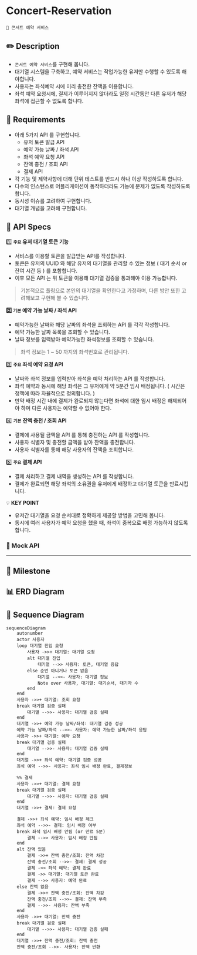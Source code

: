 # Concert-Reservation
```
🎸 콘서트 예약 서비스
```

## ✏️ Description
- `콘서트 예약 서비스`를 구현해 봅니다.
- 대기열 시스템을 구축하고, 예약 서비스는 작업가능한 유저만 수행할 수 있도록 해야합니다.
- 사용자는 좌석예약 시에 미리 충전한 잔액을 이용합니다.
- 좌석 예약 요청시에, 결제가 이루어지지 않더라도 일정 시간동안 다른 유저가 해당 좌석에 접근할 수 없도록 합니다.

## 📝 Requirements
- 아래 5가지 API 를 구현합니다.
    - 유저 토큰 발급 API
    - 예약 가능 날짜 / 좌석 API
    - 좌석 예약 요청 API
    - 잔액 충전 / 조회 API
    - 결제 API
- 각 기능 및 제약사항에 대해 단위 테스트를 반드시 하나 이상 작성하도록 합니다.
- 다수의 인스턴스로 어플리케이션이 동작하더라도 기능에 문제가 없도록 작성하도록 합니다.
- 동시성 이슈를 고려하여 구현합니다.
- 대기열 개념을 고려해 구현합니다.

## 🔑 API Specs
1️⃣ **`주요` 유저 대기열 토큰 기능**
- 서비스를 이용할 토큰을 발급받는 API를 작성합니다.
- 토큰은 유저의 UUID 와 해당 유저의 대기열을 관리할 수 있는 정보 ( 대기 순서 or 잔여 시간 등 ) 를 포함합니다.
- 이후 모든 API 는 위 토큰을 이용해 대기열 검증을 통과해야 이용 가능합니다.

> 기본적으로 폴링으로 본인의 대기열을 확인한다고 가정하며, 다른 방안 또한 고려해보고 구현해 볼 수 있습니다.

**2️⃣ `기본` 예약 가능 날짜 / 좌석 API**
- 예약가능한 날짜와 해당 날짜의 좌석을 조회하는 API 를 각각 작성합니다.
- 예약 가능한 날짜 목록을 조회할 수 있습니다.
- 날짜 정보를 입력받아 예약가능한 좌석정보를 조회할 수 있습니다.

> 좌석 정보는 1 ~ 50 까지의 좌석번호로 관리됩니다.

3️⃣ **`주요` 좌석 예약 요청 API**
- 날짜와 좌석 정보를 입력받아 좌석을 예약 처리하는 API 를 작성합니다.
- 좌석 예약과 동시에 해당 좌석은 그 유저에게 약 5분간 임시 배정됩니다. ( 시간은 정책에 따라 자율적으로 정의합니다. )
- 만약 배정 시간 내에 결제가 완료되지 않는다면 좌석에 대한 임시 배정은 해제되어야 하며 다른 사용자는 예약할 수 없어야 한다.

4️⃣ **`기본`**  **잔액 충전 / 조회 API**
- 결제에 사용될 금액을 API 를 통해 충전하는 API 를 작성합니다.
- 사용자 식별자 및 충전할 금액을 받아 잔액을 충전합니다.
- 사용자 식별자를 통해 해당 사용자의 잔액을 조회합니다.

5️⃣ **`주요` 결제 API**
- 결제 처리하고 결제 내역을 생성하는 API 를 작성합니다.
- 결제가 완료되면 해당 좌석의 소유권을 유저에게 배정하고 대기열 토큰을 만료시킵니다.

💡 **KEY POINT**
- 유저간 대기열을 요청 순서대로 정확하게 제공할 방법을 고민해 봅니다.
- 동시에 여러 사용자가 예약 요청을 했을 때, 좌석이 중복으로 배정 가능하지 않도록 합니다.

### 💠 Mock API

---

## 📆 Milestone

## 📊 ERD Diagram

## 👤 Sequence Diagram
```mermaid
sequenceDiagram
    autonumber
    actor 사용자
    loop 대기열 진입 요청
        사용자 ->>+ 대기열: 대기열 요청
        alt 대기열 진입
            대기열 -->> 사용자: 토큰, 대기열 응답
        else 순번 아니거나 토큰 없음
            대기열 -->>- 사용자: 대기열 정보
            Note over 사용자, 대기열: 대기순서, 대기자 수
        end
    end
    사용자 ->>+ 대기열: 조회 요청
    break 대기열 검증 실패
        대기열 -->>- 사용자: 대기열 검증 실패
    end
    대기열 ->>+ 예약 가능 날짜/좌석: 대기열 검증 성공
    예약 가능 날짜/좌석 -->>- 사용자: 예약 가능한 날짜/좌석 응답
    사용자 ->>+ 대기열: 예약 요청
    break 대기열 검증 실패
        대기열 -->>- 사용자: 대기열 검증 실패
    end
    대기열 ->>+ 좌석 예약: 대기열 검증 성공
    좌석 예약 -->>- 사용자: 좌석 임시 배정 완료, 결제정보

    %% 결제
    사용자 ->>+ 대기열: 결제 요청
    break 대기열 검증 실패
        대기열 -->>- 사용자: 대기열 검증 실패
    end
    대기열 ->>+ 결제: 결제 요청
    
    결제 ->>+ 좌석 예약: 임시 배정 체크
    좌석 예약 -->>- 결제: 임시 배정 여부
    break 좌석 임시 배정 안됨 (or 만료 5분)
        결제 -->> 사용자: 임시 배정 안됨
    end
    alt 잔액 있음
        결제 ->>+ 잔액 충전/조회: 잔액 차감
        잔액 충전/조회 -->>- 결제: 결제 성공
        결제 ->> 좌석 예약: 결제 완료
        결제 ->> 대기열: 대기열 토큰 완료
        결제 -->> 사용자: 예약 완료
    else 잔액 없음
        결제 ->>+ 잔액 충전/조회: 잔액 차감
        잔액 충전/조회 -->>- 결제: 잔액 부족
        결제 -->>- 사용자: 잔액 부족
    end
    사용자 ->>+ 대기열: 잔액 충전
    break 대기열 검증 실패
        대기열 -->>- 사용자: 대기열 검증 실패
    end
    대기열 ->>+ 잔액 충전/조회: 잔액 충전
    잔액 충전/조회 -->>- 사용자: 잔액 반환
```
